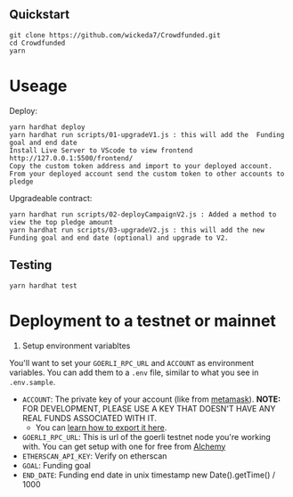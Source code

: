 ## Quickstart

```
git clone https://github.com/wickeda7/Crowdfunded.git
cd Crowdfunded
yarn
```
# Useage

Deploy:

```
yarn hardhat deploy
yarn hardhat run scripts/01-upgradeV1.js : this will add the  Funding goal and end date
Install Live Server to VScode to view frontend http://127.0.0.1:5500/frontend/
Copy the custom token address and import to your deployed account.
From your deployed account send the custom token to other accounts to pledge

```
Upgradeable contract:

```
yarn hardhat run scripts/02-deployCampaignV2.js : Added a method to view the top pledge amount
yarn hardhat run scripts/03-upgradeV2.js : this will add the new Funding goal and end date (optional) and upgrade to V2.

```

## Testing

```
yarn hardhat test
```

# Deployment to a testnet or mainnet

1. Setup environment variabltes

You'll want to set your `GOERLI_RPC_URL` and `ACCOUNT` as environment variables. You can add them to a `.env` file, similar to what you see in `.env.sample`.

- `ACCOUNT`: The private key of your account (like from [metamask](https://metamask.io/)). **NOTE:** FOR DEVELOPMENT, PLEASE USE A KEY THAT DOESN'T HAVE ANY REAL FUNDS ASSOCIATED WITH IT.
  - You can [learn how to export it here](https://metamask.zendesk.com/hc/en-us/articles/360015289632-How-to-Export-an-Account-Private-Key).
- `GOERLI_RPC_URL`: This is url of the goerli testnet node you're working with. You can get setup with one for free from [Alchemy](https://alchemy.com/?a=673c802981)
- `ETHERSCAN_API_KEY`: Verify on etherscan
- `GOAL`: Funding goal
- `END_DATE`: Funding end date in unix timestamp new Date().getTime() / 1000
